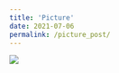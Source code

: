 ```yaml
---
title: 'Picture'
date: 2021-07-06
permalink: /picture_post/
---
```



<img src="https://www.enricobergamini.it/pic.jpg">
